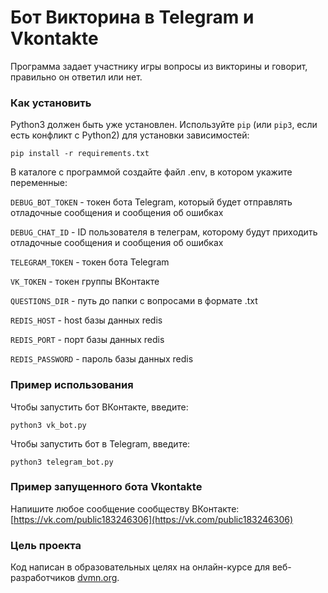 # Бот Викторина в Telegram и Vkontakte

Программа задает участнику игры вопросы из викторины и говорит, правильно он ответил или нет.

### Как установить
Python3 должен быть уже установлен. 
Используйте `pip` (или `pip3`, если есть конфликт с Python2) для установки зависимостей:
```
pip install -r requirements.txt
```
В каталоге с программой создайте файл .env, в котором укажите переменные:

`DEBUG_BOT_TOKEN`  - токен бота Telegram, который будет отправлять отладочные сообщения и сообщения об ошибках

`DEBUG_CHAT_ID`  - ID пользователя в телеграм, которому будут приходить отладочные сообщения и сообщения об ошибках

`TELEGRAM_TOKEN` - токен бота Telegram

`VK_TOKEN` - токен группы ВКонтакте

`QUESTIONS_DIR` - путь до папки с вопросами в формате .txt

`REDIS_HOST` - host базы данных redis

`REDIS_PORT` - порт базы данных redis

`REDIS_PASSWORD` - пароль базы данных redis


### Пример использования

Чтобы запустить бот ВКонтакте, введите:
```
python3 vk_bot.py
```

Чтобы запустить бот в Telegram, введите:
```
python3 telegram_bot.py
```

### Пример запущенного бота Vkontakte
Напишите любое сообщение сообществу ВКонтакте:
[https://vk.com/public183246306](https://vk.com/public183246306)


### Цель проекта

Код написан в образовательных целях на онлайн-курсе для веб-разработчиков [dvmn.org](https://dvmn.org/).
